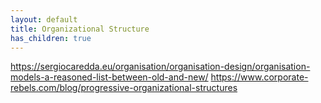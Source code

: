 ```yaml
---
layout: default
title: Organizational Structure
has_children: true
---
```


https://sergiocaredda.eu/organisation/organisation-design/organisation-models-a-reasoned-list-between-old-and-new/
https://www.corporate-rebels.com/blog/progressive-organizational-structures
